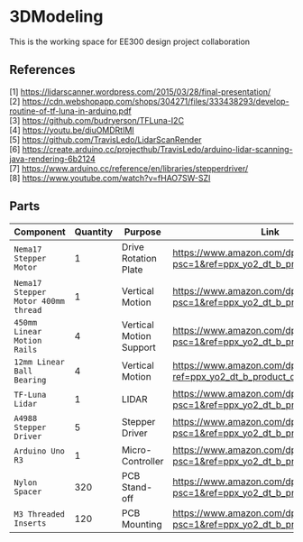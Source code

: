 # 3DModeling
This is the working space for EE300 design project collaboration


## References
[1] https://lidarscanner.wordpress.com/2015/03/28/final-presentation/ \
[2] https://cdn.webshopapp.com/shops/304271/files/333438293/develop-routine-of-tf-luna-in-arduino.pdf \
[3] https://github.com/budryerson/TFLuna-I2C \
[4] https://youtu.be/diuOMDRtIMI \
[5] https://github.com/TravisLedo/LidarScanRender \
[6] https://create.arduino.cc/projecthub/TravisLedo/arduino-lidar-scanning-java-rendering-6b2124 \
[7] https://www.arduino.cc/reference/en/libraries/stepperdriver/ \
[8] https://www.youtube.com/watch?v=fHAO7SW-SZI

## Parts
| Component | Quantity | Purpose | Link | Cost($) |
| --- | --- | --- | --- | --- |
| `Nema17 Stepper Motor` | 1 | Drive Rotation Plate | https://www.amazon.com/dp/B07THK76QQ?psc=1&ref=ppx_yo2_dt_b_product_details | 10.99 |
| `Nema17 Stepper Motor 400mm thread` | 1 | Vertical Motion | https://www.amazon.com/dp/B07YQQGQ4C?psc=1&ref=ppx_yo2_dt_b_product_details | 35.99 |
| `450mm Linear Motion Rails` | 4 | Vertical Motion Support | https://www.amazon.com/dp/B08HWJVX63?psc=1&ref=ppx_yo2_dt_b_product_details | 35.98 |
| `12mm Linear Ball Bearing` | 4 | Vertical Motion | https://www.amazon.com/dp/B07H95FFP1?ref=ppx_yo2_dt_b_product_details&th=1 | 11.99 |
| `TF-Luna Lidar` | 1 | LIDAR | https://www.amazon.com/dp/B08F55QTWP?psc=1&ref=ppx_yo2_dt_b_product_details |25.98 |
| `A4988 Stepper Driver` | 5 | Stepper Driver | https://www.amazon.com/dp/B07BND65C8?psc=1&ref=ppx_yo2_dt_b_product_details | 9.69 |
| `Arduino Uno R3` | 1 | Micro-Controller | https://www.amazon.com/dp/B008GRTSV6?psc=1&ref=ppx_yo2_dt_b_product_details | 22.88 |
| `Nylon Spacer` | 320 | PCB Stand-off | https://www.amazon.com/dp/B008GRTSV6?psc=1&ref=ppx_yo2_dt_b_product_details | 11.88 |
| `M3 Threaded Inserts` | 120 | PCB Mounting | https://www.amazon.com/dp/B09KZSJS88?psc=1&ref=ppx_yo2_dt_b_product_details | 12.99 |
